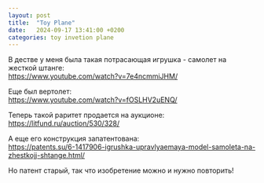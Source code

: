 ```yaml
---
layout: post
title:  "Toy Plane"
date:   2024-09-17 13:41:00 +0200
categories: toy invetion plane
---
```


В дестве у меня была такая потрасающая игрушка - самолет на жесткой штанге:  
<https://www.youtube.com/watch?v=7e4ncmmiJHM/>

Еще был вертолет:  
<https://www.youtube.com/watch?v=fOSLHV2uENQ/>

Теперь такой раритет продается на аукционе:  
<https://litfund.ru/auction/530/328/>

А еще его конструкция запатентована:  
<https://patents.su/6-1417906-igrushka-upravlyaemaya-model-samoleta-na-zhestkojj-shtange.html/>

Но патент старый, так что изобретение можно и нужно повторить!
